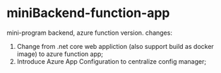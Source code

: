# miniBackend-function-app
mini-program backend, azure function version.
changes:
1. Change from .net core web appliction (also support build as docker image) to azure function app;
2. Introduce Azure App Configuration to centralize config manager;
